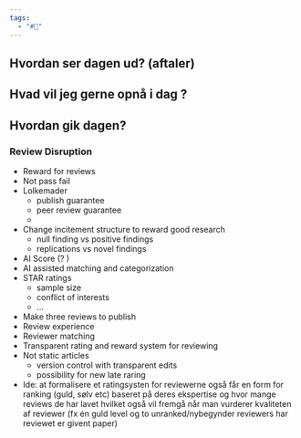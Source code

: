 ```yaml
---
tags:
  - "#📅"
---
```

## Hvordan ser dagen ud? (aftaler)


## Hvad vil jeg gerne opnå i dag ?


## Hvordan gik dagen?
### Review Disruption 
- Reward for reviews 
- Not pass fail 
- Lolkemader 
	- publish guarantee
	- peer review guarantee 
	- 
- Change incitement structure to reward good research 
	- null finding  vs positive findings
	- replications vs novel findings 
- AI Score (? )
- AI assisted matching and categorization 
- STAR ratings 
	- sample size 
	- conflict of interests 
	- ... 
- Make three reviews to publish 
- Review experience 
- Reviewer matching 
- Transparent rating and reward system for reviewing 
- Not static articles 
	- version control with transparent edits
	- possibility for new late raring
- Ide: at formalisere et ratingsysten for reviewerne også får en form for ranking (guld, sølv etc) baseret på deres ekspertise og hvor mange reviews de har lavet hvilket også vil fremgå når man vurderer kvaliteten af reviewer (fx én guld level og to unranked/nybegynder reviewers har reviewet er givent paper)